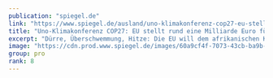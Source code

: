 ```yaml
---
publication: "spiegel.de"
link: "https://www.spiegel.de/ausland/uno-klimakonferenz-cop27-eu-stellt-rund-eine-milliarde-euro-fuer-klima-resilienz-in-afrika-bereit-a-02955dd2-d1f4-44b3-87e7-26d2e07d4066"
title: "Uno-Klimakonferenz COP27: EU stellt rund eine Milliarde Euro für Klima-Resilienz in Afrika bereit"
excerpt: "Dürre, Überschwemmung, Hitze: Die EU will dem afrikanischen Kontinent helfen, besser mit den Folgen der Klimakrise umzugehen. 60 Millionen Euro soll es zum Ausgleich für bereits eingetretene Schäden u"
image: "https://cdn.prod.www.spiegel.de/images/60a9cf4f-7073-43cb-ba9b-107ff803ce44_w1280_r1.77_fpx53_fpy53.jpg"
group: pro
rank: 8
---
```

